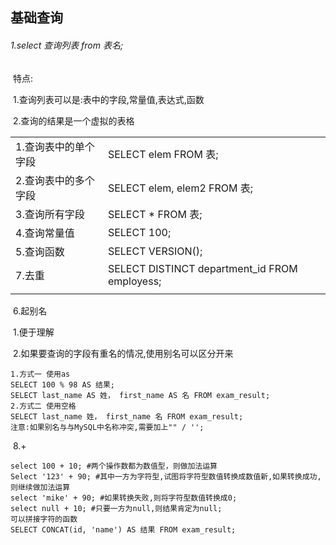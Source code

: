 ## 基础查询

###### 1.select 查询列表 from 表名;

​	特点:

​	1.查询列表可以是:表中的字段,常量值,表达式,函数

​	2.查询的结果是一个虚拟的表格

|                      |                                               |
| -------------------- | --------------------------------------------- |
| 1.查询表中的单个字段 | SELECT elem FROM 表;                          |
| 2.查询表中的多个字段 | SELECT elem, elem2 FROM 表;                   |
| 3.查询所有字段       | SELECT * FROM 表;                             |
| 4.查询常量值         | SELECT 100;                                   |
| 5.查询函数           | SELECT VERSION();                             |
| 7.去重               | SELECT DISTINCT department_id FROM employess; |
|                      |                                               |

​	6.起别名

​		1.便于理解

​		2.如果要查询的字段有重名的情况,使用别名可以区分开来

	1.方式一 使用as
	SELECT 100 % 98 AS 结果;
	SELECT last_name AS 姓， first_name AS 名 FROM exam_result;
	2.方式二 使用空格
	SELECT last_name 姓， first_name 名 FROM exam_result;
	注意:如果别名与与MySQL中名称冲突,需要加上"" / '';

​		8.+

```
select 100 + 10; #两个操作数都为数值型，则做加法运算
Select '123' + 90; #其中一方为字符型,试图将字符型数值转换成数值新,如果转换成功,则继续做加法运算
select 'mike' + 90; #如果转换失败,则将字符型数值转换成0;
select null + 10; #只要一方为null,则结果肯定为null;
可以拼接字符的函数
SELECT CONCAT(id, 'name') AS 结果 FROM exam_result;
```

​	



​	



​	



​	